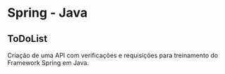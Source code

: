 # Spring - Java
## ToDoList

Criação de uma API com verificações e requisições para treinamento do Framework Spring em Java.
